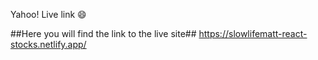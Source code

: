Yahoo! Live link :smile:

##Here you will find the link to the live site##
https://slowlifematt-react-stocks.netlify.app/